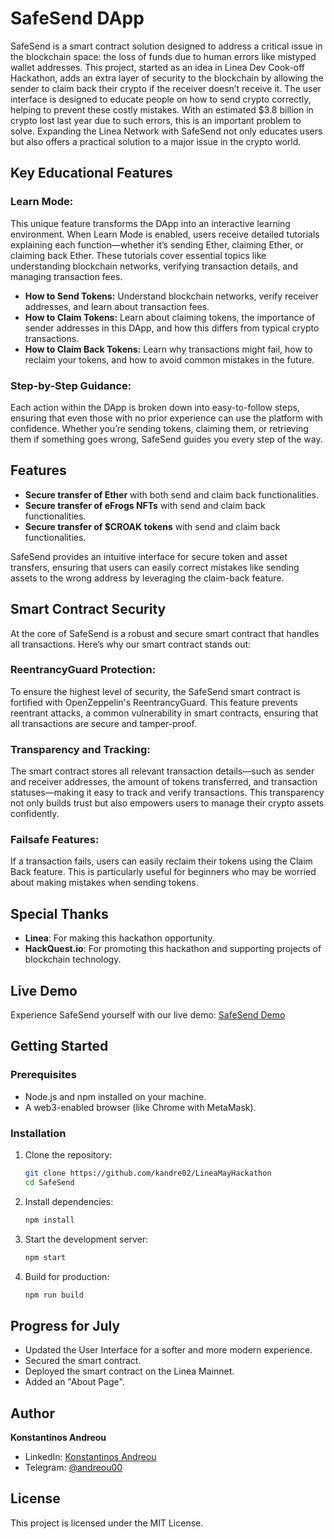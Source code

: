 
# SafeSend DApp

SafeSend is a smart contract solution designed to address a critical issue in the blockchain space: the loss of funds due to human errors like mistyped wallet addresses. This project, started as an idea in Linea Dev Cook-off Hackathon, adds an extra layer of security to the blockchain by allowing the sender to claim back their crypto if the receiver doesn’t receive it. The user interface is designed to educate people on how to send crypto correctly, helping to prevent these costly mistakes. With an estimated $3.8 billion in crypto lost last year due to such errors, this is an important problem to solve. Expanding the Linea Network with SafeSend not only educates users but also offers a practical solution to a major issue in the crypto world.

## Key Educational Features

### Learn Mode:

This unique feature transforms the DApp into an interactive learning environment. When Learn Mode is enabled, users receive detailed tutorials explaining each function—whether it’s sending Ether, claiming Ether, or claiming back Ether. These tutorials cover essential topics like understanding blockchain networks, verifying transaction details, and managing transaction fees.

- **How to Send Tokens:** Understand blockchain networks, verify receiver addresses, and learn about transaction fees.
- **How to Claim Tokens:** Learn about claiming tokens, the importance of sender addresses in this DApp, and how this differs from typical crypto transactions.
- **How to Claim Back Tokens:** Learn why transactions might fail, how to reclaim your tokens, and how to avoid common mistakes in the future.

### Step-by-Step Guidance:

Each action within the DApp is broken down into easy-to-follow steps, ensuring that even those with no prior experience can use the platform with confidence. Whether you’re sending tokens, claiming them, or retrieving them if something goes wrong, SafeSend guides you every step of the way.

## Features

- **Secure transfer of Ether** with both send and claim back functionalities.
- **Secure transfer of eFrogs NFTs** with send and claim back functionalities.
- **Secure transfer of $CROAK tokens** with send and claim back functionalities.

SafeSend provides an intuitive interface for secure token and asset transfers, ensuring that users can easily correct mistakes like sending assets to the wrong address by leveraging the claim-back feature.

## Smart Contract Security

At the core of SafeSend is a robust and secure smart contract that handles all transactions. Here’s why our smart contract stands out:

### ReentrancyGuard Protection:

To ensure the highest level of security, the SafeSend smart contract is fortified with OpenZeppelin's ReentrancyGuard. This feature prevents reentrant attacks, a common vulnerability in smart contracts, ensuring that all transactions are secure and tamper-proof.

### Transparency and Tracking:

The smart contract stores all relevant transaction details—such as sender and receiver addresses, the amount of tokens transferred, and transaction statuses—making it easy to track and verify transactions. This transparency not only builds trust but also empowers users to manage their crypto assets confidently.

### Failsafe Features:

If a transaction fails, users can easily reclaim their tokens using the Claim Back feature. This is particularly useful for beginners who may be worried about making mistakes when sending tokens.

## Special Thanks

- **Linea**: For making this hackathon opportunity.
- **HackQuest.io**: For promoting this hackathon and supporting projects of blockchain technology.

## Live Demo

Experience SafeSend yourself with our live demo: [SafeSend Demo](https://safesendlinea.netlify.app/)

## Getting Started

### Prerequisites

- Node.js and npm installed on your machine.
- A web3-enabled browser (like Chrome with MetaMask).

### Installation

1. Clone the repository:

    ```bash
    git clone https://github.com/kandre02/LineaMayHackathon
    cd SafeSend
    ```

2. Install dependencies:

    ```bash
    npm install
    ```

3. Start the development server:

    ```bash
    npm start
    ```

4. Build for production:

    ```bash
    npm run build
    ```

## Progress for July

- Updated the User Interface for a softer and more modern experience.
- Secured the smart contract.
- Deployed the smart contract on the Linea Mainnet.
- Added an "About Page".

## Author

**Konstantinos Andreou**

- LinkedIn: [Konstantinos Andreou](https://www.linkedin.com/in/andreou00/)
- Telegram: [@andreou00](https://t.me/andreou00)

## License

This project is licensed under the MIT License.
